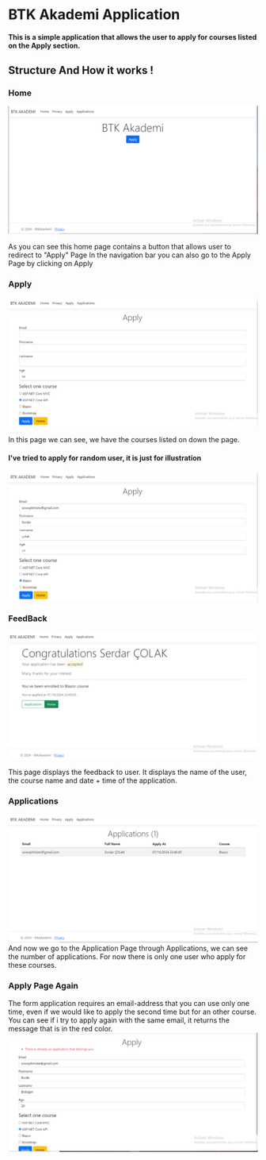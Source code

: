

# BTK Akademi Application

#### This is a simple application that allows the user to apply for courses listed on the Apply section.

## Structure And How it works !

### Home
![Home Page](./Images_Captures/Home_Page.PNG)

As you can see this home page contains a button that allows user to redirect to "Apply" Page
In the navigation bar you can also go to the Apply Page by clicking on Apply

### Apply
![Apply Page](./Images_Captures/Apply.PNG)

In this page we can see, we have the courses listed on down the page.

#### I've tried to apply for random user, it is just for illustration

![Apply Page Full](./Images_Captures/Apply_Full.PNG)

### FeedBack
![FeedBack Page](./Images_Captures/FeedBack.PNG)

This page displays the feedback to user. It displays the name of the user, the course name and date + time of the application.
### Applications

![Application Page](./Images_Captures/Applications.PNG)
And now we go to the Application Page through Applications, we can see the number of applications. For now there is only one user who apply for these courses.

### Apply Page Again

The form application requires an email-address that you can use only one time, even if we would like to apply the second time but for an other course.
You can see if i try to apply again with the same email, it returns the message that is in the red color.
![Apply MaximumUser](./Images_Captures/Apply_Maximum_Usage.PNG)
